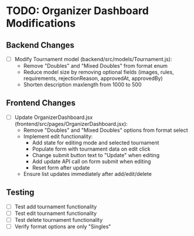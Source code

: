 # TODO: Organizer Dashboard Modifications

## Backend Changes
- [ ] Modify Tournament model (backend/src/models/Tournament.js):
  - Remove "Doubles" and "Mixed Doubles" from format enum
  - Reduce model size by removing optional fields (images, rules, requirements, rejectionReason, approvedAt, approvedBy)
  - Shorten description maxlength from 1000 to 500

## Frontend Changes
- [ ] Update OrganizerDashboard.jsx (frontend/src/pages/OrganizerDashboard.jsx):
  - Remove "Doubles" and "Mixed Doubles" options from format select
  - Implement edit functionality:
    - Add state for editing mode and selected tournament
    - Populate form with tournament data on edit click
    - Change submit button text to "Update" when editing
    - Add update API call on form submit when editing
    - Reset form after update
  - Ensure list updates immediately after add/edit/delete

## Testing
- [ ] Test add tournament functionality
- [ ] Test edit tournament functionality
- [ ] Test delete tournament functionality
- [ ] Verify format options are only "Singles"

